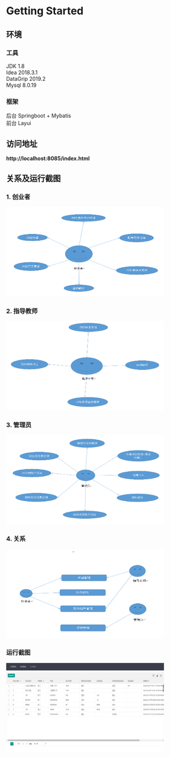 # Getting Started

## 环境

### 工具
JDK 1.8  
Idea 2018.3.1  
DataGrip 2019.2  
Mysql 8.0.19  
### 框架
后台 Springboot + Mybatis  
前台 Layui  

## 访问地址

**http://localhost:8085/index.html**

## 关系及运行截图

### 1. 创业者

<img src="./src/main/webapp/assets/photo/%E5%88%9B%E4%B8%9A%E8%80%85.png" width="426px" height="240px" />

### 2. 指导教师

<img src="./src/main/webapp/assets/photo/%E6%8C%87%E5%AF%BC%E6%95%99%E5%B8%88.png" width="426px" height="240px" />

### 3. 管理员

<img src="./src/main/webapp/assets/photo/%E7%AE%A1%E7%90%86%E5%91%98.png" width="426px" height="240px" />

### 4. 关系

<img src="./src/main/webapp/assets/photo/%E5%85%B3%E7%B3%BB.png" width="426px" height="240px" />


### 运行截图

<img src="./src/main/webapp/assets/photo/%E8%BF%90%E8%A1%8C%E6%88%AA%E5%9B%BE.png" width="426px" height="240px" />


